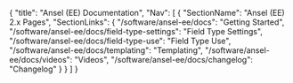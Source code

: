 {
    "title": "Ansel (EE) Documentation",
    "Nav": [
        {
            "SectionName": "Ansel (EE) 2.x Pages",
            "SectionLinks": {
                "/software/ansel-ee/docs": "Getting Started",
                "/software/ansel-ee/docs/field-type-settings": "Field Type Settings",
                "/software/ansel-ee/docs/field-type-use": "Field Type Use",
                "/software/ansel-ee/docs/templating": "Templating",
                "/software/ansel-ee/docs/videos": "Videos",
                "/software/ansel-ee/docs/changelog": "Changelog"
            }
        }
    ]
}
